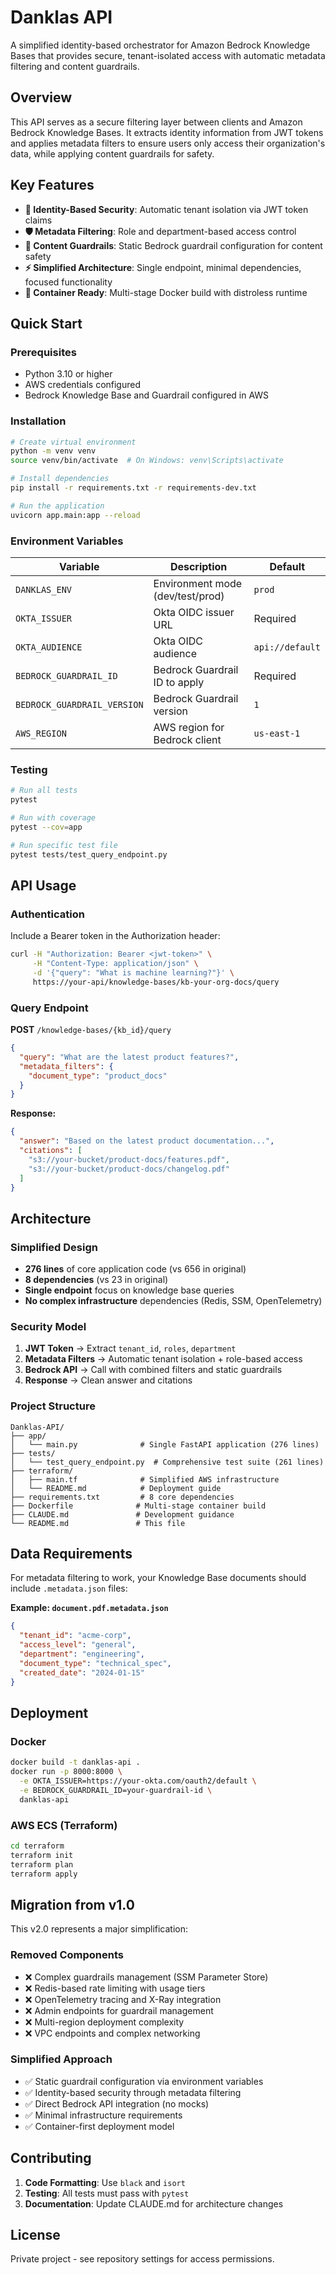 # Danklas API

A simplified identity-based orchestrator for Amazon Bedrock Knowledge Bases that provides secure, tenant-isolated access with automatic metadata filtering and content guardrails.

## Overview

This API serves as a secure filtering layer between clients and Amazon Bedrock Knowledge Bases. It extracts identity information from JWT tokens and applies metadata filters to ensure users only access their organization's data, while applying content guardrails for safety.

## Key Features

- **🔐 Identity-Based Security**: Automatic tenant isolation via JWT token claims
- **🛡️ Metadata Filtering**: Role and department-based access control  
- **🚨 Content Guardrails**: Static Bedrock guardrail configuration for content safety
- **⚡ Simplified Architecture**: Single endpoint, minimal dependencies, focused functionality
- **🐳 Container Ready**: Multi-stage Docker build with distroless runtime

## Quick Start

### Prerequisites
- Python 3.10 or higher
- AWS credentials configured
- Bedrock Knowledge Base and Guardrail configured in AWS

### Installation
```bash
# Create virtual environment
python -m venv venv
source venv/bin/activate  # On Windows: venv\Scripts\activate

# Install dependencies
pip install -r requirements.txt -r requirements-dev.txt

# Run the application
uvicorn app.main:app --reload
```

### Environment Variables

| Variable | Description | Default |
|----------|-------------|---------|
| `DANKLAS_ENV` | Environment mode (dev/test/prod) | `prod` |
| `OKTA_ISSUER` | Okta OIDC issuer URL | Required |
| `OKTA_AUDIENCE` | Okta OIDC audience | `api://default` |
| `BEDROCK_GUARDRAIL_ID` | Bedrock Guardrail ID to apply | Required |
| `BEDROCK_GUARDRAIL_VERSION` | Bedrock Guardrail version | `1` |
| `AWS_REGION` | AWS region for Bedrock client | `us-east-1` |

### Testing
```bash
# Run all tests
pytest

# Run with coverage
pytest --cov=app

# Run specific test file
pytest tests/test_query_endpoint.py
```

## API Usage

### Authentication
Include a Bearer token in the Authorization header:
```bash
curl -H "Authorization: Bearer <jwt-token>" \
     -H "Content-Type: application/json" \
     -d '{"query": "What is machine learning?"}' \
     https://your-api/knowledge-bases/kb-your-org-docs/query
```

### Query Endpoint
**POST** `/knowledge-bases/{kb_id}/query`

```json
{
  "query": "What are the latest product features?",
  "metadata_filters": {
    "document_type": "product_docs"
  }
}
```

**Response:**
```json
{
  "answer": "Based on the latest product documentation...",
  "citations": [
    "s3://your-bucket/product-docs/features.pdf",
    "s3://your-bucket/product-docs/changelog.pdf"
  ]
}
```

## Architecture

### Simplified Design
- **276 lines** of core application code (vs 656 in original)  
- **8 dependencies** (vs 23 in original)
- **Single endpoint** focus on knowledge base queries
- **No complex infrastructure** dependencies (Redis, SSM, OpenTelemetry)

### Security Model
1. **JWT Token** → Extract `tenant_id`, `roles`, `department`
2. **Metadata Filters** → Automatic tenant isolation + role-based access
3. **Bedrock API** → Call with combined filters and static guardrails
4. **Response** → Clean answer and citations

### Project Structure
```
Danklas-API/
├── app/
│   └── main.py              # Single FastAPI application (276 lines)
├── tests/
│   └── test_query_endpoint.py  # Comprehensive test suite (261 lines)
├── terraform/
│   ├── main.tf              # Simplified AWS infrastructure
│   └── README.md            # Deployment guide
├── requirements.txt         # 8 core dependencies
├── Dockerfile              # Multi-stage container build
├── CLAUDE.md               # Development guidance
└── README.md               # This file
```

## Data Requirements

For metadata filtering to work, your Knowledge Base documents should include `.metadata.json` files:

**Example: `document.pdf.metadata.json`**
```json
{
  "tenant_id": "acme-corp",
  "access_level": "general",
  "department": "engineering",
  "document_type": "technical_spec",
  "created_date": "2024-01-15"
}
```

## Deployment

### Docker
```bash
docker build -t danklas-api .
docker run -p 8000:8000 \
  -e OKTA_ISSUER=https://your-okta.com/oauth2/default \
  -e BEDROCK_GUARDRAIL_ID=your-guardrail-id \
  danklas-api
```

### AWS ECS (Terraform)
```bash
cd terraform
terraform init
terraform plan
terraform apply
```

## Migration from v1.0

This v2.0 represents a major simplification:

### Removed Components
- ❌ Complex guardrails management (SSM Parameter Store)
- ❌ Redis-based rate limiting with usage tiers
- ❌ OpenTelemetry tracing and X-Ray integration
- ❌ Admin endpoints for guardrail management
- ❌ Multi-region deployment complexity
- ❌ VPC endpoints and complex networking

### Simplified Approach
- ✅ Static guardrail configuration via environment variables
- ✅ Identity-based security through metadata filtering
- ✅ Direct Bedrock API integration (no mocks)
- ✅ Minimal infrastructure requirements
- ✅ Container-first deployment model

## Contributing

1. **Code Formatting**: Use `black` and `isort`
2. **Testing**: All tests must pass with `pytest`
3. **Documentation**: Update CLAUDE.md for architecture changes

## License

Private project - see repository settings for access permissions.
